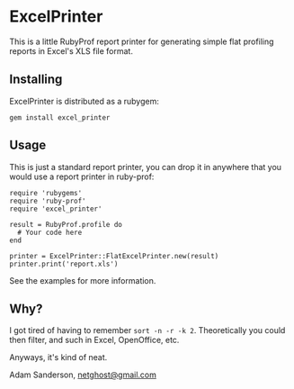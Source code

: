 ExcelPrinter
=============

This is a little RubyProf report printer for generating simple flat profiling 
reports in Excel's XLS file format.

Installing
----------
ExcelPrinter is distributed as a rubygem:
  
    gem install excel_printer

Usage
-----
This is just a standard report printer, you can drop it in anywhere that you would
use a report printer in ruby-prof:

    require 'rubygems'
    require 'ruby-prof'
    require 'excel_printer'

    result = RubyProf.profile do
      # Your code here
    end

    printer = ExcelPrinter::FlatExcelPrinter.new(result)
    printer.print('report.xls')

See the examples for more information.

Why?
----
I got tired of having to remember `sort -n -r -k 2`.
Theoretically you could then filter, and such in Excel, OpenOffice, etc.

Anyways, it's kind of neat.

Adam Sanderson, netghost@gmail.com